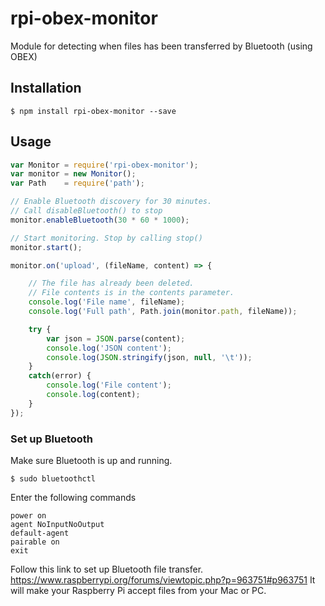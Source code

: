 # rpi-obex-monitor

Module for detecting when files has been transferred by Bluetooth (using OBEX)

## Installation
	$ npm install rpi-obex-monitor --save


## Usage

````javascript
var Monitor = require('rpi-obex-monitor');
var monitor = new Monitor();
var Path    = require('path');

// Enable Bluetooth discovery for 30 minutes.
// Call disableBluetooth() to stop
monitor.enableBluetooth(30 * 60 * 1000);

// Start monitoring. Stop by calling stop()
monitor.start();

monitor.on('upload', (fileName, content) => {

    // The file has already been deleted.
    // File contents is in the contents parameter.
    console.log('File name', fileName);
    console.log('Full path', Path.join(monitor.path, fileName));

    try {
        var json = JSON.parse(content);
        console.log('JSON content');
        console.log(JSON.stringify(json, null, '\t'));
    }
    catch(error) {
        console.log('File content');
        console.log(content);
    }
});
````

### Set up Bluetooth

Make sure Bluetooth is up and running.

    $ sudo bluetoothctl

Enter the following commands

    power on
    agent NoInputNoOutput
    default-agent
    pairable on
    exit

Follow this link to set up Bluetooth file transfer. https://www.raspberrypi.org/forums/viewtopic.php?p=963751#p963751
It will make your Raspberry Pi accept files from your Mac or PC.
